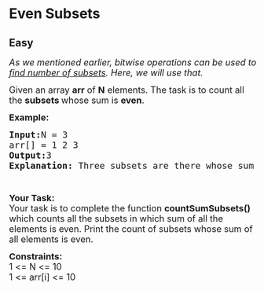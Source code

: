 # Even Subsets
## Easy
<div class="problems_problem_content__Xm_eO"><p><em><span style="font-size:18px">As we mentioned earlier, bitwise operations can be used to <a href="https://www.geeksforgeeks.org/power-set/">find number of subsets</a>. Here, we will use that.</span></em></p>

<p><span style="font-size:18px">Given an array <strong>arr</strong> of <strong>N</strong> elements. The task is to count all the <strong>subsets </strong>whose sum is <strong>even</strong>.</span></p>

<p><span style="font-size:18px"><strong>Example:</strong></span></p>

<pre><span style="font-size:18px"><strong>Input:</strong>N = 3
arr[] = 1 2 3
<strong>Output:</strong>3
<strong>Explanation: </strong>Three subsets are there whose sum of elements is even. Subsets are (3, 2, 1), (1, 3), (2).</span></pre>

<p>&nbsp;</p>

<p><span style="font-size:18px"><strong>Your Task:</strong><br>
Your task is to complete the function <strong>countSumSubsets()</strong> which counts all the subsets in which sum of all the elements is even. Print the count of subsets whose sum of all elements is even.</span></p>

<p><span style="font-size:18px"><strong>Constraints:</strong><br>
1 &lt;= N &lt;= 10<br>
1 &lt;= arr[i] &lt;= 10</span></p>
</div>